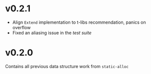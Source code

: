 # v0.2.1

- Align `Extend` implementation to t-libs recommendation, panics on overflow
- Fixed an aliasing issue in the *test suite*

# v0.2.0

Contains all previous data structure work from `static-alloc`
